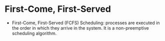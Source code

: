 # First-Come, First-Served
- First-Come, First-Served (FCFS) Scheduling: processes are executed in the order in which they arrive in the system. It is a non-preemptive scheduling algorithm.

